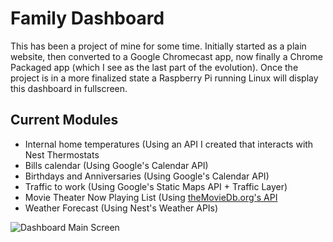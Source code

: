 # Family Dashboard

This has been a project of mine for some time. Initially started as a plain website, then converted to
a Google Chromecast app, now finally a Chrome Packaged app (which I see as the last part of the evolution).
Once the project is in a more finalized state a Raspberry Pi running Linux will display this dashboard in
fullscreen.

## Current Modules
- Internal home temperatures (Using an API I created that interacts with Nest Thermostats
- Bills calendar (Using Google's Calendar API)
- Birthdays and Anniversaries (Using Google's Calendar API)
- Traffic to work (Using Google's Static Maps API + Traffic Layer)
- Movie Theater Now Playing List (Using [theMovieDb.org's API](http://theMovieDb.org)
- Weather Forecast (Using Nest's Weather APIs)


![Dashboard Main Screen](http://adam8810.github.io/images/dashboard/screen1.png)